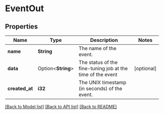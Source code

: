 # EventOut

## Properties

Name | Type | Description | Notes
------------ | ------------- | ------------- | -------------
**name** | **String** | The name of the event. | 
**data** | Option<**String**> | The status of the fine-tuning job at the time of the event | [optional]
**created_at** | **i32** | The UNIX timestamp (in seconds) of the event. | 

[[Back to Model list]](../README.md#documentation-for-models) [[Back to API list]](../README.md#documentation-for-api-endpoints) [[Back to README]](../README.md)


